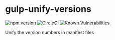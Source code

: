 # gulp-unify-versions

[![npm version](https://badge.fury.io/js/gulp-unify-versions.svg)](https://badge.fury.io/js/gulp-unify-versions) [![CircleCI](https://circleci.com/gh/naokikimura/gulp-unify-versions.svg?style=svg)](https://circleci.com/gh/naokikimura/gulp-unify-versions) [![Known Vulnerabilities](https://snyk.io/test/github/naokikimura/gulp-unify-versions/badge.svg?targetFile=package.json)](https://snyk.io/test/github/naokikimura/gulp-unify-versions?targetFile=package.json)

Unify the version numbers in manifest files
